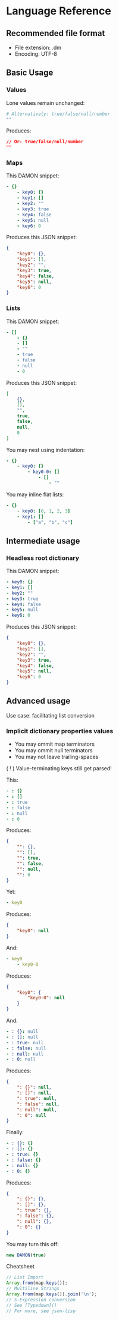 # Language Reference

## Recommended file format

- File extension: .dm
- Encoding: UTF-8

## Basic Usage

### Values

Lone values remain unchanged:

```yaml
# Alternatively: true/false/null/number
""
```

Produces:

```JSON
// Or: true/false/null/number
""
```

### Maps

This DAMON snippet:

```yaml
- {}
    - key0: {}
    - key1: []
    - key2: ""
    - key3: true
    - key4: false
    - key5: null
    - key6: 0
```

Produces this JSON snippet:

```JSON
{
    "key0": {},
    "key1": [],
    "key2": "",
    "key3": true,
    "key4": false,
    "key5": null,
    "key6": 0
}
```

### Lists

This DAMON snippet:

```yaml
- []
    - {}
    - []
    - ""
    - true
    - false
    - null
    - 0
```

Produces this JSON snippet:

```JSON
[
    {},
    [],
    "",
    true,
    false,
    null,
    0
]
```

You may nest using indentation:

```yaml
- {}
    - key0: {}
        - key0-0: []
            - []
                - ""
```

You may inline flat lists:

```yaml
- {}
    - key0: [0, 1, 2, 3]
    - key1: []
        - ["a", "b", "c"]
```

## Intermediate usage

### Headless root dictionary

This DAMON snippet:

```yaml
- key0: {}
- key1: []
- key2: ""
- key3: true
- key4: false
- key5: null
- key6: 0
```

Produces this JSON snippet:

```JSON
{
    "key0": {},
    "key1": [],
    "key2": "",
    "key3": true,
    "key4": false,
    "key5": null,
    "key6": 0
}
```

## Advanced usage

Use case: facilitating list conversion

### Implicit dictionary properties values

- You may ommit map terminators
- You may ommit null terminators
- You may not leave trailing-spaces

( ! ) Value-terminating keys still get parsed!

This:

```yaml
- : {}
- : []
- : true
- : false
- : null
- : 0
```

Produces:

```JSON
{
    "": {},
    "": [],
    "": true,
    "": false,
    "": null,
    "": 0
}
```

Yet:

```yaml
- key0
```

Produces:

```JSON
{
    "key0": null
}
```

And:

```yaml
- key0
    - key0-0
```

Produces:

```JSON
{
    "key0": {
        "key0-0": null
    }
}
```

And:

```yaml
- : {}: null
- : []: null
- : true: null
- : false: null
- : null: null
- : 0: null
```

Produces:

```JSON
{
    ": {}": null,
    ": []": null,
    ": true": null,
    ": false": null,
    ": null": null,
    ": 0": null
}
```

Finally:

```yaml
- : {}: {}
- : []: {}
- : true: {}
- : false: {}
- : null: {}
- : 0: {}
```

Produces:

```JSON
{
    ": {}": {},
    ": []": {},
    ": true": {},
    ": false": {},
    ": null": {},
    ": 0": {}
}
```

You may turn this off:

```js
new DAMON(true)
```

Cheatsheet

```js
// List Import
Array.from(map.keys());
// Multiline Strings
Array.from(map.keys()).join('\n');
// S-Expression conversion
// See [Typedown]()
// For more, see json-lisp